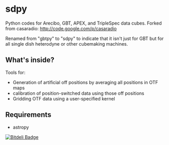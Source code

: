 sdpy
====

Python codes for Arecibo, GBT, APEX, and TripleSpec data cubes.  Forked from
casaradio: http://code.google.com/p/casaradio

Renamed from "gbtpy" to "sdpy" to indicate that it isn't just for GBT but for
all single dish heterodyne or other cubemaking machines.


What's inside?
--------------

Tools for:

 * Generation of artificial off positions by averaging all positions in OTF maps
 * calibration of position-switched data using those off positions
 * Gridding OTF data using a user-specified kernel
 
Requirements
------------

 * astropy


[![Bitdeli Badge](https://d2weczhvl823v0.cloudfront.net/keflavich/sdpy/trend.png)](https://bitdeli.com/free "Bitdeli Badge")

